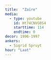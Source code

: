 ```yaml
---
title:  "Zaïre"
media:
  - type: youtube
    id: Ht74CNVG0S4
    starttime: 114
    endtime: 0
decor: 1996-1997
ankers:
  - Sigrid Spruyt
hour: "Laat"
---
```


